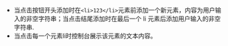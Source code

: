 - 当点击按钮开头添加时在`<li>123</li>`元素前添加一个新元素，内容为用户输入的非空字符串；当点击结尾添加时在最后一个 li 元素后添加用户输入的非空字符串.
- 当点击每一个元素li时控制台展示该元素的文本内容。
